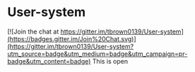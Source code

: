# User-system

[![Join the chat at https://gitter.im/tbrown0139/User-system](https://badges.gitter.im/Join%20Chat.svg)](https://gitter.im/tbrown0139/User-system?utm_source=badge&utm_medium=badge&utm_campaign=pr-badge&utm_content=badge)
This is open 
